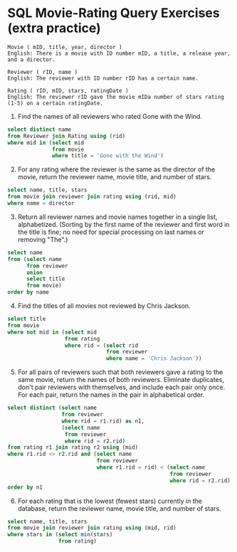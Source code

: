 # SQL Movie-Rating Query Exercises (extra practice)

    Movie ( mID, title, year, director )
    English: There is a movie with ID number mID, a title, a release year, and a director.
    
    Reviewer ( rID, name )
    English: The reviewer with ID number rID has a certain name.
    
    Rating ( rID, mID, stars, ratingDate )
    English: The reviewer rID gave the movie mIDa number of stars rating (1-5) on a certain ratingDate.

1. Find the names of all reviewers who rated Gone with the Wind. 

```sql
select distinct name
from Reviewer join Rating using (rid)
where mid in (select mid 
              from movie 
              where title = 'Gone with the Wind')
```

2. For any rating where the reviewer is the same as the director of the movie, return the reviewer name, movie title, and number of stars. 

```sql
select name, title, stars
from movie join reviewer join rating using (rid, mid)
where name = director
```

3. Return all reviewer names and movie names together in a single list, alphabetized. (Sorting by the first name of the reviewer and first word in the title is fine; no need for special processing on last names or removing "The".) 

```sql
select name
from (select name
      from reviewer
      union
      select title
      from movie)
order by name
```

4. Find the titles of all movies not reviewed by Chris Jackson. 

```sql
select title
from movie
where not mid in (select mid 
                  from rating
                  where rid = (select rid 
                               from reviewer 
                               where name = 'Chris Jackson'))
```

5. For all pairs of reviewers such that both reviewers gave a rating to the same movie, return the names of both reviewers. Eliminate duplicates, don't pair reviewers with themselves, and include each pair only once. For each pair, return the names in the pair in alphabetical order. 

```sql
select distinct (select name 
                 from reviewer 
                 where rid = r1.rid) as n1, 
                 (select name 
                  from reviewer 
                  where rid = r2.rid)
from rating r1 join rating r2 using (mid)
where r1.rid <> r2.rid and (select name 
                            from reviewer 
                            where r1.rid = rid) < (select name 
                                                   from reviewer 
                                                   where rid = r2.rid)
order by n1
```

6. For each rating that is the lowest (fewest stars) currently in the database, return the reviewer name, movie title, and number of stars. 

```sql
select name, title, stars
from movie join reviewer join rating using (mid, rid)
where stars in (select min(stars) 
                from rating)
```

